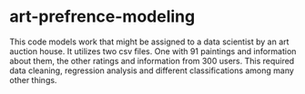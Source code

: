 # art-prefrence-modeling
This code models work that might be assigned to a data scientist by an art auction house. It utilizes two csv files. One with 91 paintings and information about them, the other ratings and information from 300 users. This required data cleaning, regression analysis and different classifications among many other things. 
